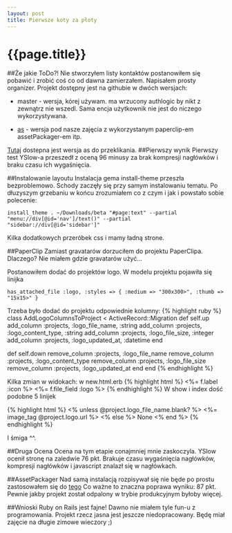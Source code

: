 ```yaml
---
layout: post
title: Pierwsze koty za płoty
---
```


# {{page.title}}

##Że jakie ToDo?!
Nie stworzyłem listy kontaktów postanowiłem się pobawić i zrobić coś co od dawna zamierzałem.
Napisałem prosty organizer. Projekt dostępny jest na githubie w dwóch wersjach:<br />

*	master - wersja, kórej używam. ma wrzucony authlogic by nikt z zewnątrz nie wszedl. Sama encja użytkownik nie jest do niczego 
wykorzystywana.<br />

*	[as](http://github.com/dogrizz/ToDo/tree/as) - wersja pod nasze zajęcia z wykorzystanym paperclip-em assetPackager-em itp.

[Tutaj](http://gen2.org:3752) dostepna jest wersja as do przeklikania.
##Pierwszy wynik
Pierwszy test YSlow-a przeszedł z oceną 96 minusy za brak kompresji nagłówków i braku czasu ich wygaśnięcia.

##Instalowanie layoutu
Instalacja gema install-theme przeszła bezproblemowo. Schody zaczęły się przy samym instalowaniu tematu.
Po dłuzyszym grzebaniu w końcu zrozumiałem co z czym i jak i powstało sobie polecenie:

	install_theme . ~/Downloads/beta "#page:text" --partial "menu://div[@id='nav']/text()" --partial "sidebar://div[@id='sidebar']"

Kilka dodatkowych przeróbek css i mamy ładną strone.

##PaperClip
Zamiast gravatarów dorzuciłem do projektu PaperClipa. Dlaczego?
Nie miałem gdzie gravatarów użyć...

Postanowiłem dodać do projektów logo. W modelu projektu pojawiła się linijka

	has_attached_file :logo, :styles => { :medium => "300x300>", :thumb => "15x15>" }

Trzeba było dodać do projektu odpowiednie kolumny:
{% highlight ruby %}
class AddLogoColumnsToProject < ActiveRecord::Migration
  def self.up
    add_column :projects, :logo_file_name,    :string
    add_column :projects, :logo_content_type, :string
    add_column :projects, :logo_file_size,    :integer
    add_column :projects, :logo_updated_at,   :datetime
  end

  def self.down
    remove_column :projects, :logo_file_name
    remove_column :projects, :logo_content_type
    remove_column :projects, :logo_file_size
    remove_column :projects, :logo_updated_at
  end
end
{% endhighlight %}

Kilka zmian w widokach:
w new.html.erb
{% highlight html %}
	<%= f.label :icon %>
	<%= f.file_field :logo %>
{% endhighlight %}
W show i index dość podobne 5 linijek

{% highlight html %}
<% unless @project.logo_file_name.blank? %>
    <%= image_tag @project.logo.url %><!-- vel @project.logo.url(:thumb) -->
  <% else %>
		None
  <% end %>
{% endhighlight %}

I śmiga ^^.

##Druga Ocena
Ocena na tym etapie conajmniej mnie zaskoczyla. YSlow ocenił stronę na zaledwie 76 pkt.
Brakuje czasu wygaśnięcia nagłówków, kompresji nagłówków i javascript znalazł się w nagłówkach.

##AssetPackager
Nad samą instalacją rozpisywał się nie będe po prostu zastosowałem się do [tego](http://github.com/sbecker/asset_packager)
Co ważne to znaczna poprawa wyniku: 87 pkt. Pewnie jakby projekt został odpalony w trybie produkcyjnym byłoby więcej.

##Wnioski
Ruby on Rails jest fajne!
Dawno nie miałem tyle fun-u z programowania. Projekt rzecz jasna jest jeszcze niedopracowany. Będę miał zajęcie na długie zimowe wieczory ;)
